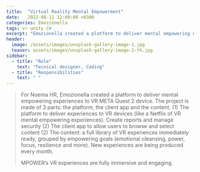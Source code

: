 ```yaml
---
title:  "Virtual Reality Mental Empowerment"
date:   2022-08-11 12:00:00 +0300
categories: Emozionella
tags: vr unity C#
excerpt: "Emozionella created a platform to deliver mental empowering experiences to VR META Quest 2 device..."
header:
  image: /assets/images/unsplash-gallery-image-1.jpg
  teaser: assets/images/unsplash-gallery-image-1-th.jpg
sidebar:
  - title: "Role"
    text: "Tecnical designer, Coding"
  - title: "Responsibilities"
    text: " "
---
```


> For Noema HR, Emozionella created a platform to deliver mental empowering experiences to VR META Quest 2 device. 
> The project is made of 3 parts: the platform, the client app and the content.
> (1) The platform to deliver experiences to VR devices (like a Netflix of VR mental empowering experiences). Create reports and manage security
> (2) The client app to allow users to browse and select content 
> (2) The content: a full library of VR experiences immediately ready, grouped by empowering goals (emotional cleansing, power, focus, resilience and more). New experiences are being produced every month. 
> 
> MPOWER’s VR experiences are fully immersive and engaging.


